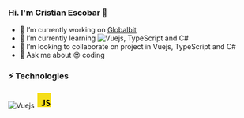 ### Hi. I'm Cristian Escobar 👋

- 🔭 I’m currently working on [Globalbit](https://www.globalbit.co/)
- 🌱 I’m currently learning ![Vuejs](https://assets.codepen.io/t-1003/internal/avatars/teams/default.png?format=auto&height=256&version=1513627136&width=25), TypeScript and C#
- 👯 I’m looking to collaborate on project in Vuejs, TypeScript and C#
- 💬 Ask me about 😍 coding


### ⚡ Technologies

![Vuejs](https://assets.codepen.io/t-1003/internal/avatars/teams/default.png?format=auto&height=256&version=1513627136&width=32)
![JS](https://raw.githubusercontent.com/Crifesma/Crifesma/main/vscode%2Bicons%2Btype%2Bjs%2Bofficial-1324451337700789263_32.png)
